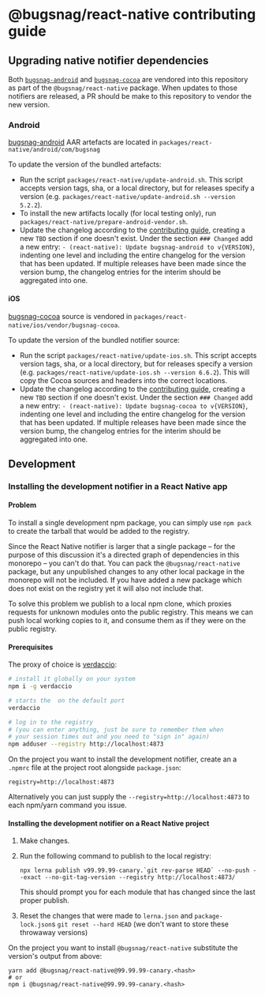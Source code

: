 # @bugsnag/react-native contributing guide

## Upgrading native notifier dependencies

Both [`bugsnag-android`](https://github.com/bugsnag/bugsnag-android) and [`bugsnag-cocoa`](https://github.com/bugsnag/bugsnag-cocoa) are vendored into this repository as part of the `@bugsnag/react-native` package. When updates to those notifiers are released, a PR should be make to this repository to vendor the new version.

### Android

[bugsnag-android](https://github.com/bugsnag/bugsnag-android) AAR artefacts are located in `packages/react-native/android/com/bugsnag`

To update the version of the bundled artefacts:

- Run the script `packages/react-native/update-android.sh`. This script accepts version tags, sha, or a local directory, but for releases specify a version (e.g. `packages/react-native/update-android.sh --version 5.2.2`).
- To install the new artifacts locally (for local testing only), run `packages/react-native/prepare-android-vendor.sh`.
- Update the changelog according to the [contributing guide](../../CONTRIBUTING.md), creating a new `TBD` section if one doesn't exist. Under the section `### Changed` add a new entry: `- (react-native): Update bugsnag-android to v{VERSION}`, indenting one level and including the entire changelog for the version that has been updated. If multiple releases have been made since the version bump, the changelog entries for the interim should be aggregated into one.

#### iOS

[bugsnag-cocoa](https://github.com/bugsnag/bugsnag-cocoa) source is vendored in `packages/react-native/ios/vendor/bugsnag-cocoa`.

To update the version of the bundled notifier source:

- Run the script `packages/react-native/update-ios.sh`. This script accepts version tags, sha, or a local directory, but for releases specify a version (e.g. `packages/react-native/update-ios.sh --version 6.6.2`). This will copy the Cocoa sources and headers into the correct locations.
- Update the changelog according to the [contributing guide](../../CONTRIBUTING.md), creating a new `TBD` section if one doesn't exist. Under the section `### Changed` add a new entry: `- (react-native): Update bugsnag-cocoa to v{VERSION}`, indenting one level and including the entire changelog for the version that has been updated. If multiple releases have been made since the version bump, the changelog entries for the interim should be aggregated into one.

## Development

### Installing the development notifier in a React Native app

#### Problem

To install a single development npm package, you can simply use `npm pack` to create the tarball that would be added to the registry.

Since the React Native notifier is larger that a single package – for the purpose of this discussion it's a directed graph of dependencies in this monorepo – you can't do that. You can pack the `@bugsnag/react-native` package, but any unpublished changes to any other local package in the monorepo will not be included. If you have added a new package which does not exist on the registry yet it will also not include that.

To solve this problem we publish to a local npm clone, which proxies requests for unknown modules onto the public registry. This means we can push local working copies to it, and consume them as if they were on the public registry.

#### Prerequisites

The proxy of choice is [verdaccio](https://verdaccio.org/):

```sh
# install it globally on your system
npm i -g verdaccio

# starts the  on the default port
verdaccio

# log in to the registry
# (you can enter anything, just be sure to remember them when
# your session times out and you need to "sign in" again)
npm adduser --registry http://localhost:4873
```

On the project you want to install the development notifier, create an a `.npmrc` file at the project root alongside `package.json`:

```
registry=http://localhost:4873
```

Alternatively you can just supply the `--registry=http://localhost:4873` to each npm/yarn command you issue.

#### Installing the development notifier on a React Native project

1. Make changes.
2. Run the following command to publish to the local registry:

    ```
    npx lerna publish v99.99.99-canary.`git rev-parse HEAD` --no-push --exact --no-git-tag-version --registry http://localhost:4873/
    ```

    This should prompt you for each module that has changed since the last proper publish.

4. Reset the changes that were made to `lerna.json` and `package-lock.json`s `git reset --hard HEAD` (we don't want to store these throwaway versions)

On the project you want to install `@bugsnag/react-native` substitute the version's output from above:

```
yarn add @bugsnag/react-native@99.99.99-canary.<hash>
# or
npm i @bugsnag/react-native@99.99.99-canary.<hash>
```
